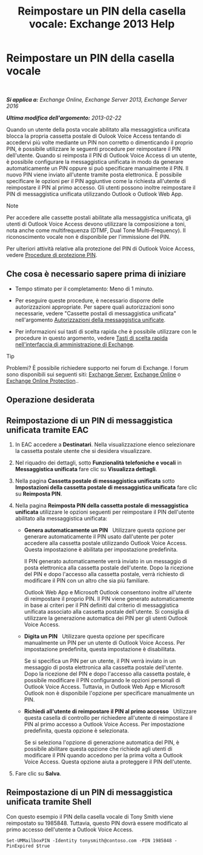 ﻿---
title: 'Reimpostare un PIN della casella vocale: Exchange 2013 Help'
TOCTitle: Reimpostare un PIN della casella vocale
ms:assetid: bf07e6e7-01d2-4933-bff5-c615cc21a480
ms:mtpsurl: https://technet.microsoft.com/it-it/library/Bb124404(v=EXCHG.150)
ms:contentKeyID: 50555675
ms.date: 05/22/2018
mtps_version: v=EXCHG.150
f1_keywords:
- Microsoft.Exchange.Management.SnapIn.Esm.Recipients.ResetUnifiedMessagingPinPropertyControl
ms.translationtype: MT
---

# Reimpostare un PIN della casella vocale

 

_**Si applica a:** Exchange Online, Exchange Server 2013, Exchange Server 2016_

_**Ultima modifica dell'argomento:** 2013-02-22_

Quando un utente della posta vocale abilitato alla messaggistica unificata blocca la propria cassetta postale di Oulook Voice Access tentando di accedervi più volte mediante un PIN non corretto o dimenticando il proprio PIN, è possibile utilizzare le seguenti procedure per reimpostare il PIN dell'utente. Quando si reimposta il PIN di Outlook Voice Access di un utente, è possibile configurare la messaggistica unificata in modo da generare automaticamente un PIN oppure si può specificare manualmente il PIN. Il nuovo PIN viene inviato all'utente tramite posta elettronica. È possibile specificare le opzioni per il PIN aggiuntive come la richiesta all'utente di reimpostare il PIN al primo accesso. Gli utenti possono inoltre reimpostare il PIN di messaggistica unificata utilizzando Outlook o Outlook Web App.


> [!NOTE]
> Per accedere alle cassette postali abilitate alla messaggistica unificata, gli utenti di Outlook Voice Access devono utilizzare la composizione a toni, nota anche come multifrequenza (DTMF, Dual Tone Multi-Frequency). Il riconoscimento vocale non è disponibile per l'immissione del PIN.



Per ulteriori attività relative alla protezione del PIN di Outlook Voice Access, vedere [Procedure di protezione PIN](https://docs.microsoft.com/it-it/exchange/voice-mail-unified-messaging/set-outlook-voice-access-pin-security/pin-security-procedures).

## Che cosa è necessario sapere prima di iniziare

  - Tempo stimato per il completamento: Meno di 1 minuto.

  - Per eseguire queste procedure, è necessario disporre delle autorizzazioni appropriate. Per sapere quali autorizzazioni sono necessarie, vedere "Cassette postali di messaggistica unificata" nell'argomento [Autorizzazioni della messaggistica unificate](unified-messaging-permissions-exchange-2013-help.md).

  - Per informazioni sui tasti di scelta rapida che è possibile utilizzare con le procedure in questo argomento, vedere [Tasti di scelta rapida nell'interfaccia di amministrazione di Exchange](keyboard-shortcuts-in-the-exchange-admin-center-exchange-online-protection-help.md).


> [!TIP]
> Problemi? È possibile richiedere supporto nei forum di Exchange. I forum sono disponibili sui seguenti siti: <A href="https://go.microsoft.com/fwlink/p/?linkid=60612">Exchange Server</A>, <A href="https://go.microsoft.com/fwlink/p/?linkid=267542">Exchange Online</A> o <A href="https://go.microsoft.com/fwlink/p/?linkid=285351">Exchange Online Protection</A>..



## Operazione desiderata

## Reimpostazione di un PIN di messaggistica unificata tramite EAC

1.  In EAC accedere a **Destinatari**. Nella visualizzazione elenco selezionare la cassetta postale utente che si desidera visualizzare.

2.  Nel riquadro dei dettagli, sotto **Funzionalità telefoniche e vocali** in **Messaggistica unificata** fare clic su **Visualizza dettagli**.

3.  Nella pagina **Cassetta postale di messaggistica unificata** sotto **Impostazioni della cassetta postale di messaggistica unificata** fare clic su **Reimposta PIN**.

4.  Nella pagina **Reimposta PIN della cassetta postale di messaggistica unificata** utilizzare le opzioni seguenti per reimpostare il PIN dell'utente abilitato alla messaggistica unificata:
    
      - **Genera automaticamente un PIN**   Utilizzare questa opzione per generare automaticamente il PIN usato dall'utente per poter accedere alla cassetta postale utilizzando Outlook Voice Access. Questa impostazione è abilitata per impostazione predefinita.
        
        Il PIN generato automaticamente verrà inviato in un messaggio di posta elettronica alla cassetta postale dell'utente. Dopo la ricezione del PIN e dopo l'accesso alla cassetta postale, verrà richiesto di modificare il PIN con un altro che sia più familiare.
        
        Outlook Web App e Microsoft Outlook consentono inoltre all'utente di reimpostare il proprio PIN. Il PIN viene generato automaticamente in base ai criteri per il PIN definiti dal criterio di messaggistica unificata associato alla cassetta postale dell'utente. Si consiglia di utilizzare la generazione automatica dei PIN per gli utenti Outlook Voice Access.
    
      - **Digita un PIN**   Utilizzare questa opzione per specificare manualmente un PIN per un utente di Outlook Voice Access. Per impostazione predefinita, questa impostazione è disabilitata.
        
        Se si specifica un PIN per un utente, il PIN verrà inviato in un messaggio di posta elettronica alla cassetta postale dell'utente. Dopo la ricezione del PIN e dopo l'accesso alla cassetta postale, è possibile modificare il PIN configurando le opzioni personali di Outlook Voice Access. Tuttavia, in Outlook Web App e Microsoft Outlook non è disponibile l'opzione per specificare manualmente un PIN.
    
      - **Richiedi all'utente di reimpostare il PIN al primo accesso**   Utilizzare questa casella di controllo per richiedere all'utente di reimpostare il PIN al primo accesso a Outlook Voice Access. Per impostazione predefinita, questa opzione è selezionata.
        
        Se si seleziona l'opzione di generazione automatica del PIN, è possibile abilitare questa opzione che richiede agli utenti di modificare il PIN quando accedono per la prima volta a Outlook Voice Access. Questa opzione aiuta a proteggere il PIN dell'utente.

5.  Fare clic su **Salva**.

## Reimpostazione di un PIN di messaggistica unificata tramite Shell

Con questo esempio il PIN della casella vocale di Tony Smith viene reimpostato su 1985848. Tuttavia, questo PIN dovrà essere modificato al primo accesso dell'utente a Outlook Voice Access.

    Set-UMMailboxPIN -Identity tonysmith@contoso.com -PIN 1985848 -PinExpired $true

